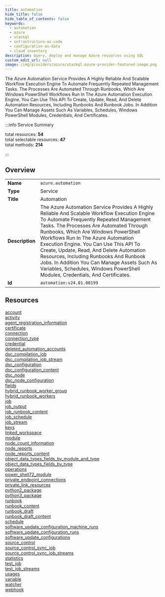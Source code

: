 ```yaml
---
title: automation
hide_title: false
hide_table_of_contents: false
keywords:
  - automation
  - azure
  - stackql
  - infrastructure-as-code
  - configuration-as-data
  - cloud inventory
description: Query, deploy and manage Azure resources using SQL
custom_edit_url: null
image: /img/providers/azure/stackql-azure-provider-featured-image.png
---
```

The Azure Automation Service Provides A Highly Reliable And Scalable Workflow Execution Engine To Automate Frequently Repeated Management Tasks. The Processes Are Automated Through Runbooks, Which Are Windows PowerShell Workflows Run In The Azure Automation Execution Engine. You Can Use This API To Create, Update, Read, And Delete Automation Resources, Including Runbooks And Runbook Jobs. In Addition You Can Manage Assets Such As Variables, Schedules, Windows PowerShell Modules, Credentials, And Certificates.  
    
:::info Service Summary

<div class="row">
<div class="providerDocColumn">
<span>total resources:&nbsp;<b>54</b></span><br />
<span>total selectable resources:&nbsp;<b>47</b></span><br />
<span>total methods:&nbsp;<b>214</b></span><br />
</div>
</div>

:::

## Overview
<table><tbody>
<tr><td><b>Name</b></td><td><code>azure.automation</code></td></tr>
<tr><td><b>Type</b></td><td>Service</td></tr>
<tr><td><b>Title</b></td><td>Automation</td></tr>
<tr><td><b>Description</b></td><td>The Azure Automation Service Provides A Highly Reliable And Scalable Workflow Execution Engine To Automate Frequently Repeated Management Tasks. The Processes Are Automated Through Runbooks, Which Are Windows PowerShell Workflows Run In The Azure Automation Execution Engine. You Can Use This API To Create, Update, Read, And Delete Automation Resources, Including Runbooks And Runbook Jobs. In Addition You Can Manage Assets Such As Variables, Schedules, Windows PowerShell Modules, Credentials, And Certificates.</td></tr>
<tr><td><b>Id</b></td><td><code>automation:v24.01.00199</code></td></tr>
</tbody></table>

## Resources
<div class="row">
<div class="providerDocColumn">
<a href="/providers/azure/automation/account/">account</a><br />
<a href="/providers/azure/automation/activity/">activity</a><br />
<a href="/providers/azure/automation/agent_registration_information/">agent_registration_information</a><br />
<a href="/providers/azure/automation/certificate/">certificate</a><br />
<a href="/providers/azure/automation/connection/">connection</a><br />
<a href="/providers/azure/automation/connection_type/">connection_type</a><br />
<a href="/providers/azure/automation/credential/">credential</a><br />
<a href="/providers/azure/automation/deleted_automation_accounts/">deleted_automation_accounts</a><br />
<a href="/providers/azure/automation/dsc_compilation_job/">dsc_compilation_job</a><br />
<a href="/providers/azure/automation/dsc_compilation_job_stream/">dsc_compilation_job_stream</a><br />
<a href="/providers/azure/automation/dsc_configuration/">dsc_configuration</a><br />
<a href="/providers/azure/automation/dsc_configuration_content/">dsc_configuration_content</a><br />
<a href="/providers/azure/automation/dsc_node/">dsc_node</a><br />
<a href="/providers/azure/automation/dsc_node_configuration/">dsc_node_configuration</a><br />
<a href="/providers/azure/automation/fields/">fields</a><br />
<a href="/providers/azure/automation/hybrid_runbook_worker_group/">hybrid_runbook_worker_group</a><br />
<a href="/providers/azure/automation/hybrid_runbook_workers/">hybrid_runbook_workers</a><br />
<a href="/providers/azure/automation/job/">job</a><br />
<a href="/providers/azure/automation/job_output/">job_output</a><br />
<a href="/providers/azure/automation/job_runbook_content/">job_runbook_content</a><br />
<a href="/providers/azure/automation/job_schedule/">job_schedule</a><br />
<a href="/providers/azure/automation/job_stream/">job_stream</a><br />
<a href="/providers/azure/automation/keys/">keys</a><br />
<a href="/providers/azure/automation/linked_workspace/">linked_workspace</a><br />
<a href="/providers/azure/automation/module/">module</a><br />
<a href="/providers/azure/automation/node_count_information/">node_count_information</a><br />
<a href="/providers/azure/automation/node_reports/">node_reports</a><br />
</div>
<div class="providerDocColumn">
<a href="/providers/azure/automation/node_reports_content/">node_reports_content</a><br />
<a href="/providers/azure/automation/object_data_types_fields_by_module_and_type/">object_data_types_fields_by_module_and_type</a><br />
<a href="/providers/azure/automation/object_data_types_fields_by_type/">object_data_types_fields_by_type</a><br />
<a href="/providers/azure/automation/operations/">operations</a><br />
<a href="/providers/azure/automation/power_shell72_module/">power_shell72_module</a><br />
<a href="/providers/azure/automation/private_endpoint_connections/">private_endpoint_connections</a><br />
<a href="/providers/azure/automation/private_link_resources/">private_link_resources</a><br />
<a href="/providers/azure/automation/python2_package/">python2_package</a><br />
<a href="/providers/azure/automation/python3_package/">python3_package</a><br />
<a href="/providers/azure/automation/runbook/">runbook</a><br />
<a href="/providers/azure/automation/runbook_content/">runbook_content</a><br />
<a href="/providers/azure/automation/runbook_draft/">runbook_draft</a><br />
<a href="/providers/azure/automation/runbook_draft_content/">runbook_draft_content</a><br />
<a href="/providers/azure/automation/schedule/">schedule</a><br />
<a href="/providers/azure/automation/software_update_configuration_machine_runs/">software_update_configuration_machine_runs</a><br />
<a href="/providers/azure/automation/software_update_configuration_runs/">software_update_configuration_runs</a><br />
<a href="/providers/azure/automation/software_update_configurations/">software_update_configurations</a><br />
<a href="/providers/azure/automation/source_control/">source_control</a><br />
<a href="/providers/azure/automation/source_control_sync_job/">source_control_sync_job</a><br />
<a href="/providers/azure/automation/source_control_sync_job_streams/">source_control_sync_job_streams</a><br />
<a href="/providers/azure/automation/statistics/">statistics</a><br />
<a href="/providers/azure/automation/test_job/">test_job</a><br />
<a href="/providers/azure/automation/test_job_streams/">test_job_streams</a><br />
<a href="/providers/azure/automation/usages/">usages</a><br />
<a href="/providers/azure/automation/variable/">variable</a><br />
<a href="/providers/azure/automation/watcher/">watcher</a><br />
<a href="/providers/azure/automation/webhook/">webhook</a><br />
</div>
</div>
